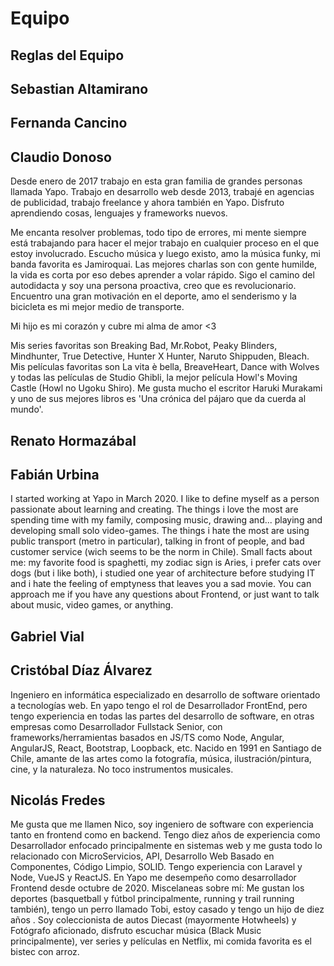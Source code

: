 # Equipo

## Reglas del Equipo

## Sebastian Altamirano

## Fernanda Cancino

## Claudio Donoso
Desde enero de 2017 trabajo en esta gran familia de grandes personas llamada Yapo. Trabajo en desarrollo web desde 2013, trabajé en agencias de publicidad, trabajo freelance y ahora también en Yapo. Disfruto aprendiendo cosas, lenguajes y frameworks nuevos.

Me encanta resolver problemas, todo tipo de errores, mi mente siempre está trabajando para hacer el mejor trabajo en cualquier proceso en el que estoy involucrado. Escucho música y luego existo, amo la música funky, mi banda favorita es Jamiroquai. Las mejores charlas son con gente humilde, la vida es corta por eso debes aprender a volar rápido. Sigo el camino del autodidacta y soy una persona proactiva, creo que es revolucionario. Encuentro una gran motivación en el deporte, amo el senderismo y la bicicleta es mi mejor medio de transporte.

Mi hijo es mi corazón y cubre mi alma de amor <3

Mis series favoritas son Breaking Bad, Mr.Robot, Peaky Blinders, Mindhunter, True Detective, Hunter X Hunter, Naruto Shippuden, Bleach. Mis películas favoritas son La vita è bella, BreaveHeart, Dance with Wolves y todas las películas de Studio Ghibli, la mejor película Howl's Moving Castle (Howl no Ugoku Shiro). Me gusta mucho el escritor Haruki Murakami y uno de sus mejores libros es 'Una crónica del pájaro que da cuerda al mundo'.

## Renato Hormazábal

## Fabián Urbina

I started working at Yapo in March 2020. I like to define myself as a person passionate about learning and creating. The things i love the most are spending time with my family, composing music, drawing and... playing and developing small solo video-games. The things i hate the most are using public transport (metro in particular), talking in front of people, and bad customer service (wich seems to be the norm in Chile). Small facts about me: my favorite food is spaghetti, my zodiac sign is Aries, i prefer cats over dogs (but i like both), i studied one year of architecture before studying IT and i hate the feeling of emptyness that leaves you a sad movie. You can approach me if you have any questions about Frontend, or just want to talk about music, video games, or anything.

## Gabriel Vial

## Cristóbal Díaz Álvarez

Ingeniero en informática especializado en desarrollo de software orientado a tecnologías web. En yapo tengo el rol de Desarrollador FrontEnd, pero tengo experiencia en todas las partes del desarrollo de software, en otras empresas como Desarrollador Fullstack Senior, con frameworks/herramientas basados en JS/TS como Node, Angular, AngularJS, React, Bootstrap, Loopback, etc. Nacido en 1991 en Santiago de Chile, amante de las artes como la fotografía, música, ilustración/pintura, cine, y la naturaleza. No toco instrumentos musicales.

## Nicolás Fredes

Me gusta que me llamen Nico, soy ingeniero de software con experiencia tanto en frontend como en backend. Tengo diez años de experiencia como Desarrollador enfocado principalmente en sistemas web y me gusta todo lo relacionado con MicroServicios, API, Desarrollo Web Basado en Componentes, Código Limpio, SOLID. Tengo experiencia con Laravel y Node, VueJS y ReactJS. En Yapo me desempeño como desarrollador Frontend desde octubre de 2020. Miscelaneas sobre mí: Me gustan los deportes (basquetball y fútbol principalmente, running y trail running también), tengo un perro llamado Tobi, estoy casado y tengo un hijo de diez años . Soy coleccionista de autos Diecast (mayormente Hotwheels) y Fotógrafo aficionado, disfruto escuchar música (Black Music principalmente), ver series y películas en Netflix, mi comida favorita es el bistec con arroz.